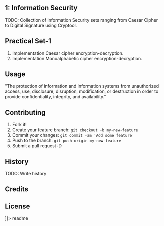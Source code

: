 <snippet>
  <content><![CDATA[

# 

## 1: Information Security
TODO: Collection of Information Security sets ranging from Caesar Cipher to Digital Signature using Cryptool.

## Practical Set-1
1. Implementation Caesar cipher encryption-decryption.
2. Implementation Monoalphabetic cipher encryption-decryption.

## Usage
"The protection of information and information systems from unauthorized access, use, disclosure, disruption, modification, or destruction in order to provide confidentiality, integrity, and availability." 

## Contributing
1. Fork it!
2. Create your feature branch: `git checkout -b my-new-feature`
3. Commit your changes: `git commit -am 'Add some feature'`
4. Push to the branch: `git push origin my-new-feature`
5. Submit a pull request :D

## History
TODO: Write history

## Credits

## License

]]></content>
  <tabTrigger>readme</tabTrigger>
</snippet>
